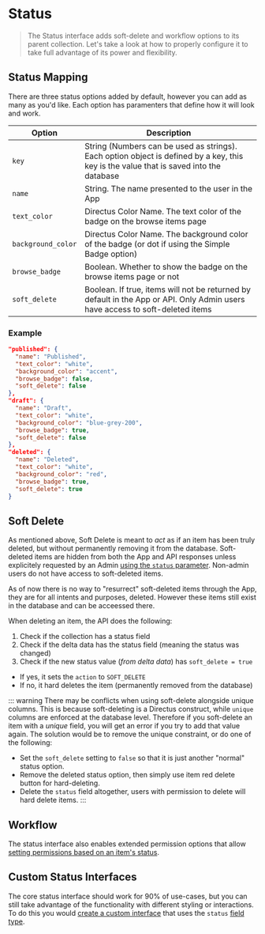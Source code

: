 # Status

> The Status interface adds soft-delete and workflow options to its parent collection. Let's take a look at how to properly configure it to take full advantage of its power and flexibility.

## Status Mapping

There are three status options added by default, however you can add as many as you'd like. Each option has paramenters that define how it will look and work.

| Option             | Description                                                                                                                            |
|--------------------|----------------------------------------------------------------------------------------------------------------------------------------|
| `key`              | String (Numbers can be used as strings). Each option object is defined by a key, this key is the value that is saved into the database |
| `name`             | String. The name presented to the user in the App                                                                                      |
| `text_color`       | Directus Color Name. The text color of the badge on the browse items page                                                              |
| `background_color` | Directus Color Name. The background color of the badge (or dot if using the Simple Badge option)                                       |
| `browse_badge`     | Boolean. Whether to show the badge on the browse items page or not                                                                     |
| `soft_delete`      | Boolean. If true, items will not be returned by default in the App or API. Only Admin users have access to soft-deleted items          |

### Example

```json
"published": {
  "name": "Published",
  "text_color": "white",
  "background_color": "accent",
  "browse_badge": false,
  "soft_delete": false
},
"draft": {
  "name": "Draft",
  "text_color": "white",
  "background_color": "blue-grey-200",
  "browse_badge": true,
  "soft_delete": false
},
"deleted": {
  "name": "Deleted",
  "text_color": "white",
  "background_color": "red",
  "browse_badge": true,
  "soft_delete": true
}
```

## Soft Delete

As mentioned above, Soft Delete is meant to _act_ as if an item has been truly deleted, but without permanently removing it from the database. Soft-deleted items are hidden from both the App and API responses unless explicitely requested by an Admin [using the `status` parameter](/api/reference.md#status). Non-admin users do not have access to soft-deleted items.

As of now there is no way to "resurrect" soft-deleted items through the App, they are for all intents and purposes, deleted. However these items still exist in the database and can be acceessed there.

When deleting an item, the API does the following:

1. Check if the collection has a status field
2. Check if the delta data has the status field (meaning the status was changed)
3. Check if the new status value (_from delta data_) has `soft_delete = true`
  * If yes, it sets the `action` to `SOFT_DELETE`
  * If no, it hard deletes the item (permanently removed from the database)
  
::: warning
There may be conflicts when using soft-delete alongside unique columns. This is because soft-deleting is a Directus construct, while `unique` columns are enforced at the database level. Therefore if you soft-delete an item with a _unique_ field, you will get an error if you try to add that value again. The solution would be to remove the unique constraint, or do one of the following:

* Set the `soft_delete` setting to `false` so that it is just another "normal" status option.
* Remove the deleted status option, then simply use item red delete button for hard-deleting.
* Delete the `status` field altogether, users with permission to delete will hard delete items.
:::

## Workflow

The status interface also enables extended permission options that allow [setting permissions based on an item's status](/guides/permissions.md#status-level).

## Custom Status Interfaces

The core status interface should work for 90% of use-cases, but you can still take advantage of the functionality with different styling or interactions. To do this you would [create a custom interface](/extensions/interfaces.md) that uses the `status` [field type](/guides/field-types.md).
